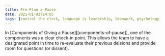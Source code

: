 ```yaml
---
title: Pre-Plan a Pause
date: 2021-01-02T14:05
tags: [control the clock, language is leadership, teamwork, psychology, bluework, psychological safety, trust]
---
```


In [Components of Giving a Pause][[components-of-pause]], one of the components
was a clear check-in point. This allows the team to have a designated point in
time to re-evaluate their previous deisions and provide room for questions (or
dissent).
